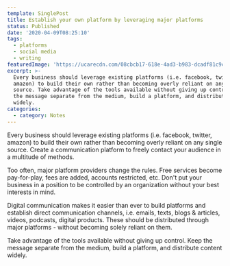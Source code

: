 ```yaml
---
template: SinglePost
title: Establish your own platform by leveraging major platforms
status: Published
date: '2020-04-09T08:25:10'
tags:
  - platforms
  - social media
  - writing
featuredImage: 'https://ucarecdn.com/08cbcb17-618e-4ad3-b983-dcadf81c9ca2/'
excerpt: >-
  Every business should leverage existing platforms (i.e. facebook, twitter,
  amazon) to build their own rather than becoming overly reliant on any single
  source. Take advantage of the tools available without giving up control. Keep
  the message separate from the medium, build a platform, and distribute content
  widely.
categories:
  - category: Notes
---
```

Every business should leverage existing platforms (i.e. facebook, twitter, amazon) to build their own rather than becoming overly reliant on any single source. Create a communication platform to freely contact your audience in a multitude of methods.

Too often, major platform providers change the rules. Free services become pay-for-play, fees are added, accounts restricted, etc. Don't put your business in a position to be controlled by an organization without your best interests in mind.

Digital communication makes it easier than ever to build platforms and establish direct communication channels, i.e. emails, texts, blogs & articles, videos, podcasts, digital products. These should be distributed through major platforms - without becoming solely reliant on them.

Take advantage of the tools available without giving up control. Keep the message separate from the medium, build a platform, and distribute content widely.
